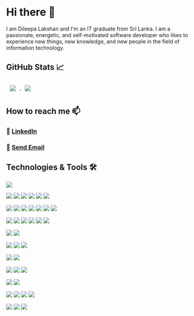 # Hi there 🤗

I am Dileepa Lakshan and I'm an IT graduate from Sri Lanka. I am a passionate, energetic, and self-motivated software developer who likes to experience new things, new knowledge, and new people in the field of information technology. 


## GitHub Stats &#x1f4c8;

<a href="https://github.com/Dileepa97/Dileepa97">
  <img align="center" style="margin:10px" src="https://github-readme-stats.vercel.app/api?username=Dileepa97&hide=stars,issues&count_private=true&show_icons=true&theme=dracula&border_radius=50&include_all_commits=true&show_owner=true&title_color=2bbc8a&text_color=c9cacc&icon_color=2bbc8a&bg_color=1d1f21" />
</a>
<a href="https://github.com/Dileepa97/Dileepa97">
  <img align="center" style="margin:10px" src="https://github-readme-stats.vercel.app/api/wakatime?username=Dileepa97&theme=dracula&border_radius=50&custom_title=Weekly%20Activities&title_color=2bbc8a&text_color=c9cacc&icon_color=2bbc8a&bg_color=1d1f21&" />
</a>

## How to reach me 📫 

<h3>🔸 <a href = "https://www.linkedin.com/in/dileepa-karunathilake/">LinkedIn</a> </h3>
<h3>🔸 <a href="mailto:dileepa.18@itfac.mrt.ac.lk">Send Email</a> </h3>

## Technologies & Tools 🛠

![](https://img.shields.io/badge/OS-Windows-informational?style=flat&logo=windows&logoColor=white&color=2bbc8a)

![](https://img.shields.io/badge/Editor-IntelliJ_IDE-informational?style=flat&logo=intellij-idea&logoColor=white&color=2bbc8a)
![](https://img.shields.io/badge/Editor-VS_Code-informational?style=flat&logo=visual-studio-code&logoColor=white&color=2bbc8a)
![](https://img.shields.io/badge/Editor-Visual_Studio-informational?style=flat&logo=visual-studio&logoColor=white&color=2bbc8a)
![](https://img.shields.io/badge/Editor-Android_Studio-informational?style=flat&logo=android-studio&logoColor=white&color=2bbc8a)
![](https://img.shields.io/badge/Editor-Eclipse_IDE-informational?style=flat&logo=eclipse-ide&logoColor=white&color=2bbc8a)
![](https://img.shields.io/badge/Editor-Atmel_Studio-informational?style=flat&logo=&logoColor=white&color=2bbc8a)

![](https://img.shields.io/badge/Lang-Java-informational?style=flat&logo=java&logoColor=white&color=2bbc8a)
![](https://img.shields.io/badge/Lang-C-informational?style=flat&logo=c&logoColor=white&color=2bbc8a)
![](https://img.shields.io/badge/Lang-JavaScript-informational?style=flat&logo=javascript&logoColor=white&color=2bbc8a)
![](https://img.shields.io/badge/Lang-Typescript-informational?style=flat&logo=typescript&logoColor=white&color=2bbc8a)
![](https://img.shields.io/badge/Lang-Dart-informational?style=flat&logo=dart&logoColor=white&color=2bbc8a)
![](https://img.shields.io/badge/Lang-C_Sharp-informational?style=flat&logo=c-sharp&logoColor=white&color=2bbc8a)
![](https://img.shields.io/badge/Lang-Python-informational?style=flat&logo=python&logoColor=white&color=2bbc8a)

![](https://img.shields.io/badge/Web-HTML-informational?style=flat&logo=html5&logoColor=white&color=2bbc8a)
![](https://img.shields.io/badge/Web-CSS-informational?style=flat&logo=css3&logoColor=white&color=2bbc8a)
![](https://img.shields.io/badge/Web-React-informational?style=flat&logo=react&logoColor=white&color=2bbc8a)
![](https://img.shields.io/badge/Web-JavaScript-informational?style=flat&logo=javascript&logoColor=white&color=2bbc8a)
![](https://img.shields.io/badge/Web-Angular-informational?style=flat&logo=angular&logoColor=white&color=2bbc8a)
![](https://img.shields.io/badge/Web-Vue_js-informational?style=flat&logo=vue.js&logoColor=white&color=2bbc8a)

![](https://img.shields.io/badge/Mobile-Flutter-informational?style=flat&logo=flutter&logoColor=white&color=2bbc8a)
![](https://img.shields.io/badge/Mobile-Android-informational?style=flat&logo=android&logoColor=white&color=2bbc8a)

![](https://img.shields.io/badge/BackEnd-Spring_Boot-informational?style=flat&logo=spring-boot&logoColor=white&color=2bbc8a)
![](https://img.shields.io/badge/BackEnd-.Net_Core-informational?style=flat&logo=.net&logoColor=white&color=2bbc8a)
![](https://img.shields.io/badge/BackEnd-.Net_Framework-informational?style=flat&logo=.net&logoColor=white&color=2bbc8a)

![](https://img.shields.io/badge/DB-MS_SQL-informational?style=flat&logo=Microsoft-SQL-Server&logoColor=white&color=2bbc8a)
![](https://img.shields.io/badge/DB-MongoDB-informational?style=flat&logo=mongodb&logoColor=white&color=2bbc8a)

![](https://img.shields.io/badge/Cloud-AWS-informational?style=flat&logo=amazonaws&logoColor=white&color=2bbc8a)
![](https://img.shields.io/badge/Cloud-Azure-informational?style=flat&logo=microsoft-azure&logoColor=white&color=2bbc8a)
![](https://img.shields.io/badge/Cloud-Firebase-informational?style=flat&logo=firebase&logoColor=white&color=2bbc8a)

![](https://img.shields.io/badge/Version_Control-Git-informational?style=flat&logo=git&logoColor=white&color=2bbc8a)
![](https://img.shields.io/badge/Version_Control-TFVC-informational?style=flat&logo=&logoColor=white&color=2bbc8a)

![](https://img.shields.io/badge/Platform-GitHub-informational?style=flat&logo=github&logoColor=white&color=2bbc8a)
![](https://img.shields.io/badge/Platform-Trello-informational?style=flat&logo=trello&logoColor=white&color=2bbc8a)
![](https://img.shields.io/badge/Platform-Jira-informational?style=flat&logo=jira&logoColor=white&color=2bbc8a)
![](https://img.shields.io/badge/Platform-Azure_DevOps-informational?style=flat&logo=azure-devops&logoColor=white&color=2bbc8a)

![](https://img.shields.io/badge/AI-NumPy-informational?style=flat&logo=numpy&logoColor=white&color=2bbc8a)
![](https://img.shields.io/badge/AI-SKlearn-informational?style=flat&logo=scikitlearn&logoColor=white&color=2bbc8a)
![](https://img.shields.io/badge/AI-NLTK-informational?style=flat&logo=&logoColor=white&color=2bbc8a)

<!-- Resources -->
<!-- Icons: https://simpleicons.org/ -->
<!-- GitHub Stats: https://github.com/anuraghazra/github-readme-stats -->
<!-- Emojis: https://emojipedia.org/emoji/ -->
<!-- HTML Emojis: https://www.fileformat.info/index.htm -->
<!-- Shields: https://shields.io/ -->
<!-- Awesome GitHub Profile README: https://github.com/abhisheknaiidu/awesome-github-profile-readme -->

